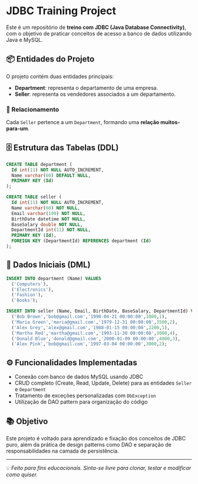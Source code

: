 
# JDBC Training Project

Este é um repositório de **treino com JDBC (Java Database Connectivity)**, com o objetivo de praticar conceitos de acesso a banco de dados utilizando Java e MySQL.

## 📦 Entidades do Projeto

O projeto contém duas entidades principais:

- **Department**: representa o departamento de uma empresa.
- **Seller**: representa os vendedores associados a um departamento.

### 🧩 Relacionamento

Cada `Seller` pertence a um `Department`, formando uma **relação muitos-para-um**.

## 🗄️ Estrutura das Tabelas (DDL)

```sql
CREATE TABLE department (
  Id int(11) NOT NULL AUTO_INCREMENT,
  Name varchar(60) DEFAULT NULL,
  PRIMARY KEY (Id)
);

CREATE TABLE seller (
  Id int(11) NOT NULL AUTO_INCREMENT,
  Name varchar(60) NOT NULL,
  Email varchar(100) NOT NULL,
  BirthDate datetime NOT NULL,
  BaseSalary double NOT NULL,
  DepartmentId int(11) NOT NULL,
  PRIMARY KEY (Id),
  FOREIGN KEY (DepartmentId) REFERENCES department (Id)
);
```

## 💾 Dados Iniciais (DML)

```sql
INSERT INTO department (Name) VALUES 
  ('Computers'),
  ('Electronics'),
  ('Fashion'),
  ('Books');

INSERT INTO seller (Name, Email, BirthDate, BaseSalary, DepartmentId) VALUES 
  ('Bob Brown','bob@gmail.com','1998-04-21 00:00:00',1000,1),
  ('Maria Green','maria@gmail.com','1979-12-31 00:00:00',3500,2),
  ('Alex Grey','alex@gmail.com','1988-01-15 00:00:00',2200,1),
  ('Martha Red','martha@gmail.com','1993-11-30 00:00:00',3000,4),
  ('Donald Blue','donald@gmail.com','2000-01-09 00:00:00',4000,3),
  ('Alex Pink','bob@gmail.com','1997-03-04 00:00:00',3000,2);
```

## ⚙️ Funcionalidades Implementadas

- Conexão com banco de dados MySQL usando JDBC
- CRUD completo (Create, Read, Update, Delete) para as entidades `Seller` e `Department`
- Tratamento de exceções personalizadas com `DbException`
- Utilização de DAO pattern para organização do código

## 📚 Objetivo

Este projeto é voltado para aprendizado e fixação dos conceitos de JDBC puro, além da prática de design patterns como DAO e separação de responsabilidades na camada de persistência.

---

💡 *Feito para fins educacionais. Sinta-se livre para clonar, testar e modificar como quiser.*


